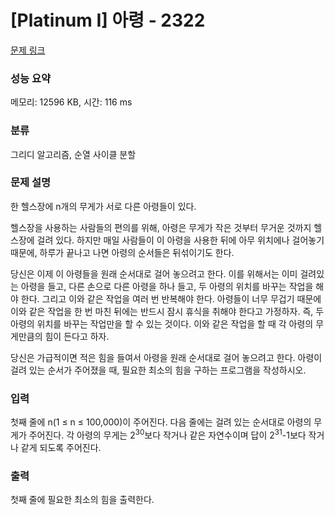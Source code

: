 # [Platinum I] 아령 - 2322 

[문제 링크](https://www.acmicpc.net/problem/2322) 

### 성능 요약

메모리: 12596 KB, 시간: 116 ms

### 분류

그리디 알고리즘, 순열 사이클 분할

### 문제 설명

<p>한 헬스장에 n개의 무게가 서로 다른 아령들이 있다.</p>

<p>헬스장을 사용하는 사람들의 편의를 위해, 아령은 무게가 작은 것부터 무거운 것까지 헬스장에 걸려 있다. 하지만 매일 사람들이 이 아령을 사용한 뒤에 아무 위치에나 걸어놓기 때문에, 하루가 끝나고 나면 아령의 순서들은 뒤섞이기도 한다.</p>

<p>당신은 이제 이 아령들을 원래 순서대로 걸어 놓으려고 한다. 이를 위해서는 이미 걸려있는 아령을 들고, 다른 손으로 다른 아령을 하나 들고, 두 아령의 위치를 바꾸는 작업을 해야 한다. 그리고 이와 같은 작업을 여러 번 반복해야 한다. 아령들이 너무 무겁기 때문에 이와 같은 작업을 한 번 마친 뒤에는 반드시 잠시 휴식을 취해야 한다고 가정하자. 즉, 두 아령의 위치를 바꾸는 작업만을 할 수 있는 것이다. 이와 같은 작업을 할 때 각 아령의 무게만큼의 힘이 든다고 하자.</p>

<p>당신은 가급적이면 적은 힘을 들여서 아령을 원래 순서대로 걸어 놓으려고 한다. 아령이 걸려 있는 순서가 주어졌을 때, 필요한 최소의 힘을 구하는 프로그램을 작성하시오.</p>

### 입력 

 <p>첫째 줄에 n(1 ≤ n ≤ 100,000)이 주어진다. 다음 줄에는 걸려 있는 순서대로 아령의 무게가 주어진다. 각 아령의 무게는 2<sup>30</sup>보다 작거나 같은 자연수이며 답이 2<sup>31</sup>-1보다 작거나 같게 되도록 주어진다.</p>

### 출력 

 <p>첫째 줄에 필요한 최소의 힘을 출력한다.</p>

